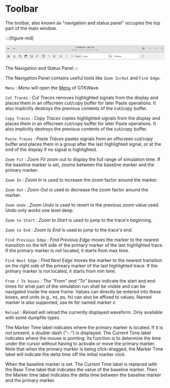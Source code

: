 # Toolbar

The toolbar, also known as "navigation and status panel"
occupies the top part of the main window.

:::{figure-md}

![The Navigation and Status Panel](../_static/images/navigation.png)

The Navigation and Status Panel
:::

The Navigation Panel contains useful tools like `Zoom In/Out` and
`Find Edge`.

`Menu`
: _Menu_ will open the [Menu](menu.md#menu) of GTKWave.

`Cut Traces`
: _Cut Traces_ removes highlighted signals from the display and places
them in an offscreen cut/copy buffer for later Paste operations.
It also implicitly destroys the previous contents of the cut/copy buffer.

`Copy Traces`
: _Copy Traces_ copies highlighted signals from the display
and places them in an offscreen cut/copy buffer for later Paste operations.
It also implicitly destroys the previous contents of the cut/copy buffer.

`Paste Traces`
: _Paste Traces_ pastes signals from an offscreen cut/copy buffer and
places them in a group after the last highlighted signal, or at the
end of the display if no signal is highlighted.

`Zoom Fit`
: _Zoom Fit_ zoom out to display the full range of simulation time.
If the baseline marker is set, zooms between the baseline marker
and the primary marker.

`Zoom In`
: _Zoom In_ is used to increase the zoom factor around the marker.

`Zoom Out`
: _Zoom Out_ is used to decrease the zoom factor around the marker.

`Zoom Undo`
: _Zoom Undo_ is used to revert to the previous zoom value used.
Undo only works one level deep.

`Zoom to Start`
: _Zoom to Start_ is used to jump to the trace's beginning.

`Zoom to End`
: _Zoom to End_ is used to jump to the trace's end.

`Find Previous Edge`
: _Find Previous Edge_ moves the marker to the nearest transition
on the left side of the primary marker of the last highlighted trace.
If the primary marker is not located, it starts from max time.

`Find Next Edge`
: _Find Next Edge_ moves the marker to the nearest transition
on the right side of the primary marker of the last highlighted trace.
If the primary marker is not located, it starts from min time.

`From / To boxes`
: _The "From" and "To" boxes_ indicate the start and end times for what part
of the simulation run shall be visible and can be navigated inside the
wave frame. Values can directly be entered into these boxes, and
units (e.g., ns, ps, fs) can also be affixed to values. Named marker
is also supported, use `MX` for named marker `X`.

`Reload`
: _Reload_ will reload the currently displayed waveform.
Only available with some dumpfile types.

The Marker Time label indicates where the primary marker is located. If
it is not present, a double-dash ("\--") is displayed. The Current Time
label indicates where the mouse is pointing. Its function is to
determine the time under the cursor without having to activate or move
the primary marker. Note that when the primary marker is being
click-dragged, the Marker Time label will indicate the delta time off
the initial marker click.

When the baseline marker is set. The Current Time label is replaced
with the Base Time label that indicates the value of the baseline
marker. Then the Marker time label indicates the delta time between
the baseline marker and the primary marker.
